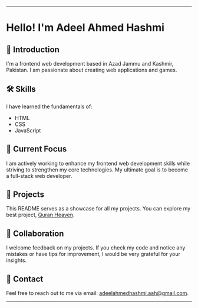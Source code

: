 
---

# Hello! I'm Adeel Ahmed Hashmi

## 👋 Introduction
I'm a frontend web development based in Azad Jammu and Kashmir, Pakistan. I am passionate about creating web applications and games.

## 🛠️ Skills
I have learned the fundamentals of:
- HTML
- CSS
- JavaScript

## 🚀 Current Focus
I am actively working to enhance my frontend web development skills while striving to strengthen my core technologies. My ultimate goal is to become a full-stack web developer.

## 📂 Projects
This README serves as a showcase for all my projects. You can explore my best project, [Quran Heaven](https://quranheaven.netlify.app).

## 🤝 Collaboration
I welcome feedback on my projects. If you check my code and notice any mistakes or have tips for improvement, I would be very grateful for your insights.

## 📧 Contact
Feel free to reach out to me via email: [adeelahmedhashmi.aah@gmail.com](mailto:adeelahmedhashmi.aah@gmail.com).

---

